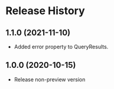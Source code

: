# Release History

## 1.1.0 (2021-11-10)

- Added error property to QueryResults.

## 1.0.0 (2020-10-15)

- Release non-preview version
